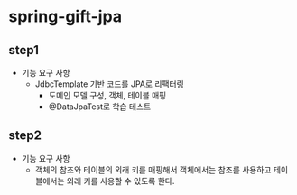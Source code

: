 # spring-gift-jpa

## step1
- 기능 요구 사항
  - JdbcTemplate 기반 코드를 JPA로 리팩터링
    - 도메인 모델 구성, 객체, 테이블 매핑
    - @DataJpaTest로 학습 테스트 

## step2
- 기능 요구 사항
  - 객체의 참조와 테이블의 외래 키를 매핑해서 객체에서는 참조를 사용하고 테이블에서는 외래 키를 사용할 수 있도록 한다.

